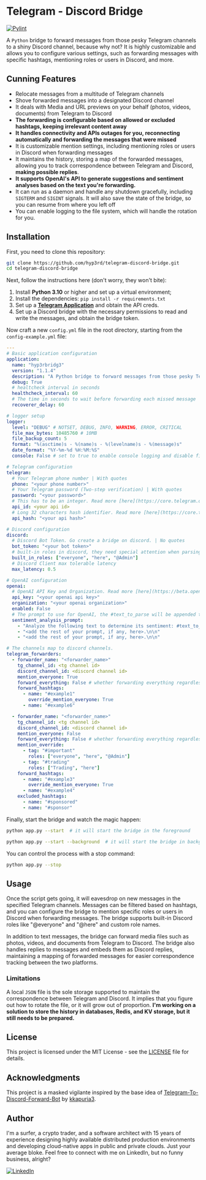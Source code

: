 # Telegram - Discord Bridge

[![Pylint](https://github.com/hyp3rd/telegram-discord-bridge/actions/workflows/pylint.yml/badge.svg)][pylint_badge]

A `Python` bridge to forward messages from those pesky Telegram channels to a shiny Discord channel, because why not? It is highly customizable and allows you to configure various settings, such as forwarding messages with specific hashtags, mentioning roles or users in Discord, and more.

## Cunning Features

- Relocate messages from a multitude of Telegram channels
- Shove forwarded messages into a designated Discord channel
- It deals with Media and URL previews on your behalf (photos, videos, documents) from Telegram to Discord
- **The forwarding is configurable based on allowed or excluded hashtags, keeping irrelevant content away**
- **It handles connectivity and APIs outages for you, reconnecting automatically and forwarding the messages that were missed**
- It is customizable mention settings, including mentioning roles or users in Discord when forwarding messages
- It maintains the history, storing a map of the forwarded messages, allowing you to track correspondence between Telegram and Discord, **making possible replies**.
- **It supports OpenAI's API to generate suggestions and sentiment analyses based on the text you're forwarding.**
- It can run as a daemon and handle any shutdown gracefully, including `SIGTERM` and `SIGINT` signals. It will also save the state of the bridge, so you can resume from where you left off
- You can enable logging to the file system, which will handle the rotation for you.

## Installation

First, you need to clone this repository:

```bash
git clone https://github.com/hyp3rd/telegram-discord-bridge.git
cd telegram-discord-bridge
```

Next, follow the instructions here (don't worry, they won't bite):

1. Install **Python 3.10** or higher and set up a virtual environment;
2. Install the dependencies: `pip install -r requirements.txt`
3. Set up a [**Telegram Application**](https://core.telegram.org/api/obtaining_api_id) and obtain the API creds.
4. Set up a Discord bridge with the necessary permissions to read and write the messages, and obtain the bridge token.

Now craft a new `config.yml` file in the root directory, starting from the `config-example.yml` file:

```yaml
---
# Basic application configuration
application:
  name: "hyp3rbridg3"
  version: "1.1.4"
  description: "A Python bridge to forward messages from those pesky Telegram channels to a shiny Discord channel, because why not?"
  debug: True
  # healtcheck interval in seconds
  healthcheck_interval: 60
  # The time in seconds to wait before forwarding each missed message
  recoverer_delay: 60

# logger setup
logger:
  level: "DEBUG" # NOTSET, DEBUG, INFO, WARNING, ERROR, CRITICAL
  file_max_bytes: 10485760 # 10MB
  file_backup_count: 5
  format: "%(asctime)s - %(name)s - %(levelname)s - %(message)s"
  date_format: "%Y-%m-%d %H:%M:%S"
  console: False # set to true to enable console logging and disable file based logging

# Telegram configuration
telegram:
  # Your Telegram phone number | With quotes
  phone: "<your phone number>"
  # Your Telegram password (Two-step verification) | With quotes
  password: "<your password>"
  # This has to be an integer. Read more [here](https://core.telegram.org/api/obtaining_api_id) | No quotes
  api_id: <your api id>
  # Long 32 characters hash identifier. Read more [here](https://core.telegram.org/api/obtaining_api_id) | With quotes
  api_hash: "<your api hash>"

# Discord configuration
discord:
  # Discord Bot Token. Go create a bridge on discord. | No quotes
  bot_token: "<your bot token>"
  # built-in roles in discord, they need special attention when parsing thee name to mention
  built_in_roles: ["everyone", "here", "@Admin"]
  # Discord Client max tolerable latency
  max_latency: 0.5

# OpenAI configuration
openai:
  # OpenAI API Key and Organization. Read more [here](https://beta.openai.com/docs/api-reference)
  api_key: "<your openai api key>"
  organization: "<your openai organization>"
  enabled: False
  # The prompt to use for OpenAI, the #text_to_parse will be appended to this prompt
  sentiment_analysis_prompt:
    - "Analyze the following text to determine its sentiment: #text_to_parse.\n\n"
    - "<add the rest of your prompt, if any, here>.\n\n"
    - "<add the rest of your prompt, if any, here>.\n\n"

# The channels map to discord channels.
telegram_forwarders:
  - forwarder_name: "<forwarder_name>"
    tg_channel_id: <tg channel id>
    discord_channel_id: <discord channel id>
    mention_everyone: True
    forward_everything: False # whether forwarding everything regardless the hashtag
    forward_hashtags:
      - name: "#example1"
        override_mention_everyone: True
      - name: "#example6"

  - forwarder_name: "<forwarder_name>"
    tg_channel_id: <tg channel id>
    discord_channel_id: <discord channel id>
    mention_everyone: False
    forward_everything: False # whether forwarding everything regardless the hashtag
    mention_override:
      - tag: "#important"
        roles: ["everyone", "here", "@Admin"]
      - tag: "#trading"
        roles: ["Trading", "here"]
    forward_hashtags:
      - name: "#example3"
        override_mention_everyone: True
      - name: "#example4"
    excluded_hashtags:
      - name: "#sponsored"
      - name: "#sponsor"
```

Finally, start the bridge and watch the magic happen:

```bash
python app.py --start  # it will start the bridge in the foreground
```

```bash
python app.py --start --background  # it will start the bridge in background, requires the `Logger` console set to False
```

You can control the process with a stop command:

```bash
python app.py --stop
```

## Usage

Once the script gets going, it will eavesdrop on new messages in the specified Telegram channels. Messages can be filtered based on hashtags, and you can configure the bridge to mention specific roles or users in Discord when forwarding messages. The bridge supports built-in Discord roles like "@everyone" and "@here" and custom role names.

In addition to text messages, the bridge can forward media files such as photos, videos, and documents from Telegram to Discord. The bridge also handles replies to messages and embeds them as Discord replies, maintaining a mapping of forwarded messages for easier correspondence tracking between the two platforms.

### Limitations

A local `JSON` file is the sole storage supported to maintain the correspondence between Telegram and Discord. It implies that you figure out how to rotate the file, or it will grow out of proportion. **I'm working on a solution to store the history in databases, Redis, and KV storage, but it still needs to be prepared.**

## License

This project is licensed under the MIT License - see the [LICENSE](LICENSE) file for details.

## Acknowledgments

This project is a masked vigilante inspired by the base idea of [Telegram-To-Discord-Forward-Bot](https://github.com/kkapuria3/Telegram-To-Discord-Forward-Bot) by [kkapuria3](https://github.com/kkapuria3/).

## Author

I'm a surfer, a crypto trader, and a software architect with 15 years of experience designing highly available distributed production environments and developing cloud-native apps in public and private clouds. Just your average bloke. Feel free to connect with me on LinkedIn, but no funny business, alright?
  
[![LinkedIn](https://img.shields.io/badge/LinkedIn-0077B5?style=for-the-badge&logo=linkedin&logoColor=white)](https://www.linkedin.com/in/francesco-cosentino/)

[pylint_badge]: https://github.com/hyp3rd/telegram-discord-bridge/actions/workflows/pylint.yml
